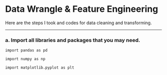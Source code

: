 # Data Wrangle & Feature Engineering

Here are the steps I took and codes for data cleaning and transforming.

---

### a. Import all libraries and packages that you may need.

`import pandas as pd`

`import numpy as np `

`import matplotlib.pyplot as plt`
